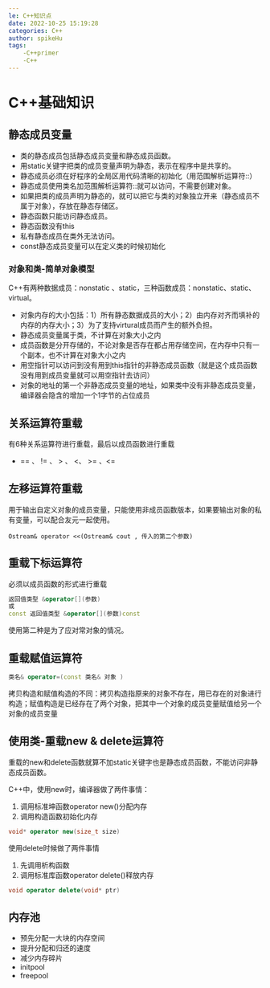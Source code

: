 ```yaml
---
le: C++知识点
date: 2022-10-25 15:19:28
categories: C++
author: spikeHu
tags: 
    -C++primer
    -C++
---
```


# C++基础知识

## 静态成员变量

- 类的静态成员包括静态成员变量和静态成员函数。
- 用static关键字把类的成员变量声明为静态，表示在程序中是共享的。
- 静态成员必须在好程序的全局区用代码清晰的初始化（用范围解析运算符::）
- 静态成员使用类名加范围解析运算符::就可以访问，不需要创建对象。
- 如果把类的成员声明为静态的，就可以把它与类的对象独立开来（静态成员不属于对象），存放在静态存储区。
- 静态函数只能访问静态成员。
- 静态函数没有this
- 私有静态成员在类外无法访问。
- const静态成员变量可以在定义类的时候初始化

### 对象和类-简单对象模型

C++有两种数据成员：nonstatic 、static，三种函数成员：nonstatic、static、virtual。



- 对象内存的大小包括：1）所有静态数据成员的大小；2）由内存对齐而填补的内存的内存大小；3）为了支持virtural成员而产生的额外负担。
- 静态成员变量属于类，不计算在对象大小之内
- 成员函数是分开存储的，不论对象是否存在都占用存储空间，在内存中只有一个副本，也不计算在对象大小之内
- 用空指针可以访问到没有用到this指针的非静态成员函数（就是这个成员函数没有用到成员变量就可以用空指针去访问）
- 对象的地址的第一个非静态成员变量的地址，如果类中没有非静态成员变量，编译器会隐含的增加一个1字节的占位成员

## 关系运算符重载

有6种关系运算符进行重载，最后以成员函数进行重载

- ==  、 != 、   > 、 <、 >= 、<= 

## 左移运算符重载

用于输出自定义对象的成员变量，只能使用非成员函数版本，如果要输出对象的私有变量，可以配合友元一起使用。

~~~
Ostream& operator <<(Ostream& cout , 传入的第二个参数)
~~~

## 重载下标运算符

必须以成员函数的形式进行重载

~~~c++
返回值类型 &operator[](参数)
或
const 返回值类型 &operator[](参数)const 
~~~

使用第二种是为了应对常对象的情况。

## 重载赋值运算符

 ~~~C++
 类名& operator=(const 类名& 对象 )
 ~~~

拷贝构造和赋值构造的不同：拷贝构造指原来的对象不存在，用已存在的对象进行构造；赋值构造是已经存在了两个对象，把其中一个对象的成员变量赋值给另一个对象的成员变量

## 使用类-重载new & delete运算符

重载的new和delete函数就算不加static关键字也是静态成员函数，不能访问非静态成员函数。

C++中，使用new时，编译器做了两件事情：

1. 调用标准坤函数operator new()分配内存
2. 调用构造函数初始化内存

~~~c++
void* operator new(size_t size)
~~~



使用delete时候做了两件事情

1. 先调用析构函数
2. 调用标准库函数operator delete()释放内存

~~~c++
void operator delete(void* ptr)
~~~

## 内存池

-  预先分配一大块的内存空间
- 提升分配和归还的速度
- 减少内存碎片
- initpool
- freepool

